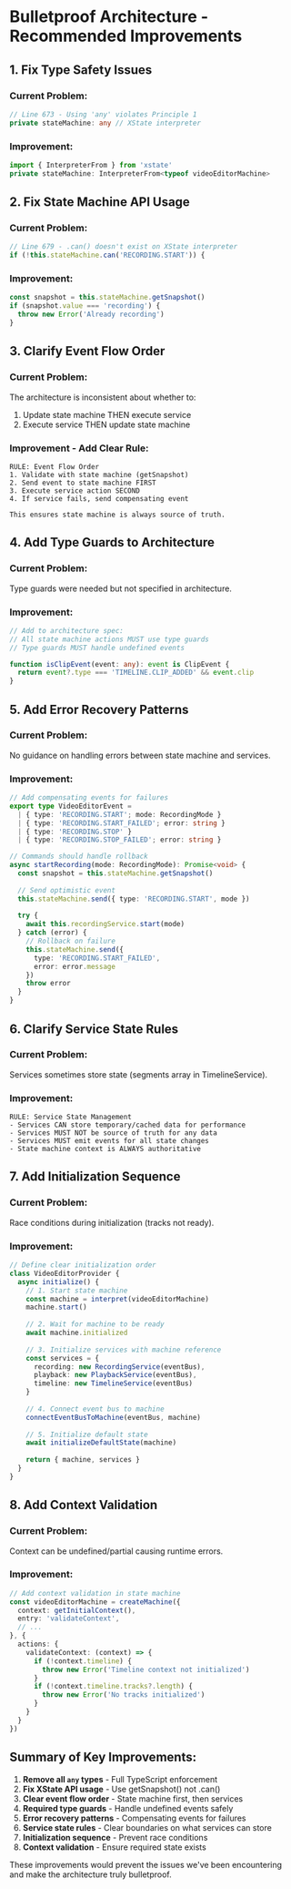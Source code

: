 # Bulletproof Architecture - Recommended Improvements

## 1. Fix Type Safety Issues

### Current Problem:
```typescript
// Line 673 - Using 'any' violates Principle 1
private stateMachine: any // XState interpreter
```

### Improvement:
```typescript
import { InterpreterFrom } from 'xstate'
private stateMachine: InterpreterFrom<typeof videoEditorMachine>
```

## 2. Fix State Machine API Usage

### Current Problem:
```typescript
// Line 679 - .can() doesn't exist on XState interpreter
if (!this.stateMachine.can('RECORDING.START')) {
```

### Improvement:
```typescript
const snapshot = this.stateMachine.getSnapshot()
if (snapshot.value === 'recording') {
  throw new Error('Already recording')
}
```

## 3. Clarify Event Flow Order

### Current Problem:
The architecture is inconsistent about whether to:
1. Update state machine THEN execute service
2. Execute service THEN update state machine

### Improvement - Add Clear Rule:
```
RULE: Event Flow Order
1. Validate with state machine (getSnapshot)
2. Send event to state machine FIRST
3. Execute service action SECOND
4. If service fails, send compensating event

This ensures state machine is always source of truth.
```

## 4. Add Type Guards to Architecture

### Current Problem:
Type guards were needed but not specified in architecture.

### Improvement:
```typescript
// Add to architecture spec:
// All state machine actions MUST use type guards
// Type guards MUST handle undefined events

function isClipEvent(event: any): event is ClipEvent {
  return event?.type === 'TIMELINE.CLIP_ADDED' && event.clip
}
```

## 5. Add Error Recovery Patterns

### Current Problem:
No guidance on handling errors between state machine and services.

### Improvement:
```typescript
// Add compensating events for failures
export type VideoEditorEvent = 
  | { type: 'RECORDING.START'; mode: RecordingMode }
  | { type: 'RECORDING.START_FAILED'; error: string }
  | { type: 'RECORDING.STOP' }
  | { type: 'RECORDING.STOP_FAILED'; error: string }

// Commands should handle rollback
async startRecording(mode: RecordingMode): Promise<void> {
  const snapshot = this.stateMachine.getSnapshot()
  
  // Send optimistic event
  this.stateMachine.send({ type: 'RECORDING.START', mode })
  
  try {
    await this.recordingService.start(mode)
  } catch (error) {
    // Rollback on failure
    this.stateMachine.send({ 
      type: 'RECORDING.START_FAILED', 
      error: error.message 
    })
    throw error
  }
}
```

## 6. Clarify Service State Rules

### Current Problem:
Services sometimes store state (segments array in TimelineService).

### Improvement:
```
RULE: Service State Management
- Services CAN store temporary/cached data for performance
- Services MUST NOT be source of truth for any data
- Services MUST emit events for all state changes
- State machine context is ALWAYS authoritative
```

## 7. Add Initialization Sequence

### Current Problem:
Race conditions during initialization (tracks not ready).

### Improvement:
```typescript
// Define clear initialization order
class VideoEditorProvider {
  async initialize() {
    // 1. Start state machine
    const machine = interpret(videoEditorMachine)
    machine.start()
    
    // 2. Wait for machine to be ready
    await machine.initialized
    
    // 3. Initialize services with machine reference
    const services = {
      recording: new RecordingService(eventBus),
      playback: new PlaybackService(eventBus),
      timeline: new TimelineService(eventBus)
    }
    
    // 4. Connect event bus to machine
    connectEventBusToMachine(eventBus, machine)
    
    // 5. Initialize default state
    await initializeDefaultState(machine)
    
    return { machine, services }
  }
}
```

## 8. Add Context Validation

### Current Problem:
Context can be undefined/partial causing runtime errors.

### Improvement:
```typescript
// Add context validation in state machine
const videoEditorMachine = createMachine({
  context: getInitialContext(),
  entry: 'validateContext',
  // ...
}, {
  actions: {
    validateContext: (context) => {
      if (!context.timeline) {
        throw new Error('Timeline context not initialized')
      }
      if (!context.timeline.tracks?.length) {
        throw new Error('No tracks initialized')
      }
    }
  }
})
```

## Summary of Key Improvements:

1. **Remove all `any` types** - Full TypeScript enforcement
2. **Fix XState API usage** - Use getSnapshot() not .can()
3. **Clear event flow order** - State machine first, then services
4. **Required type guards** - Handle undefined events safely
5. **Error recovery patterns** - Compensating events for failures
6. **Service state rules** - Clear boundaries on what services can store
7. **Initialization sequence** - Prevent race conditions
8. **Context validation** - Ensure required state exists

These improvements would prevent the issues we've been encountering and make the architecture truly bulletproof.